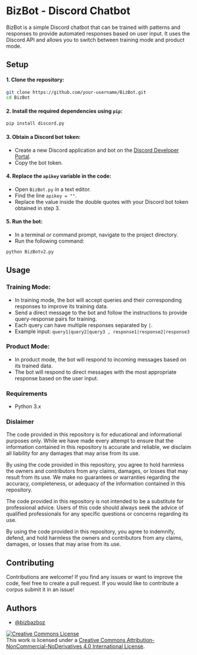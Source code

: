 # BizBot - Discord Chatbot

BizBot is a simple Discord chatbot that can be trained with patterns and responses to provide automated responses based on user input. It uses the Discord API and allows you to switch between training mode and product mode.

## Setup

#### 1. Clone the repository:
```bash
git clone https://github.com/your-username/BizBot.git
cd BizBot
```
#### 2. Install the required dependencies using `pip`:
```bash
pip install discord.py
```
#### 3. Obtain a Discord bot token:
   - Create a new Discord application and bot on the [Discord Developer Portal](https://discord.com/developers/applications).
   - Copy the bot token.

#### 4. Replace the `apikey` variable in the code:
   - Open `BizBot.py` in a text editor.
   - Find the line `apikey = ""`.
   - Replace the value inside the double quotes with your Discord bot token obtained in step 3.

#### 5. Run the bot:
   - In a terminal or command prompt, navigate to the project directory.
   - Run the following command:
   ```bash
   python BizBotv2.py
   ```
## Usage

###  Training Mode:
  - In training mode, the bot will accept queries and their corresponding responses to improve its training data.
  - Send a direct message to the bot and follow the instructions to provide query-response pairs for training.
  - Each query can have multiple responses separated by `|`.
  - Example input: `query1|query2|query3 , response1|response2|response3`

### Product Mode:
  - In product mode, the bot will respond to incoming messages based on its trained data.
  - The bot will respond to direct messages with the most appropriate response based on the user input.

### Requirements
- Python 3.x

### Dislaimer
The code provided in this repository is for educational and informational purposes only. While we have made every attempt to ensure that the information contained in this repository is accurate and reliable, we disclaim all liability for any damages that may arise from its use.

By using the code provided in this repository, you agree to hold harmless the owners and contributors from any claims, damages, or losses that may result from its use. We make no guarantees or warranties regarding the accuracy, completeness, or adequacy of the information contained in this repository.

The code provided in this repository is not intended to be a substitute for professional advice. Users of this code should always seek the advice of qualified professionals for any specific questions or concerns regarding its use.

By using the code provided in this repository, you agree to indemnify, defend, and hold harmless the owners and contributors from any claims, damages, or losses that may arise from its use.

## Contributing

Contributions are welcome! If you find any issues or want to improve the code, feel free to create a pull request. If you would like to contribute a corpus submit it in an issue!
## Authors

- [@bizbazboz](https://www.github.com/bizbazboz)

<a rel="license" href="http://creativecommons.org/licenses/by-nc-nd/4.0/"><img alt="Creative Commons License" style="border-width:0" src="https://i.creativecommons.org/l/by-nc-nd/4.0/88x31.png" /></a><br />This work is licensed under a <a rel="license" href="http://creativecommons.org/licenses/by-nc-nd/4.0/">Creative Commons Attribution-NonCommercial-NoDerivatives 4.0 International License</a>.
